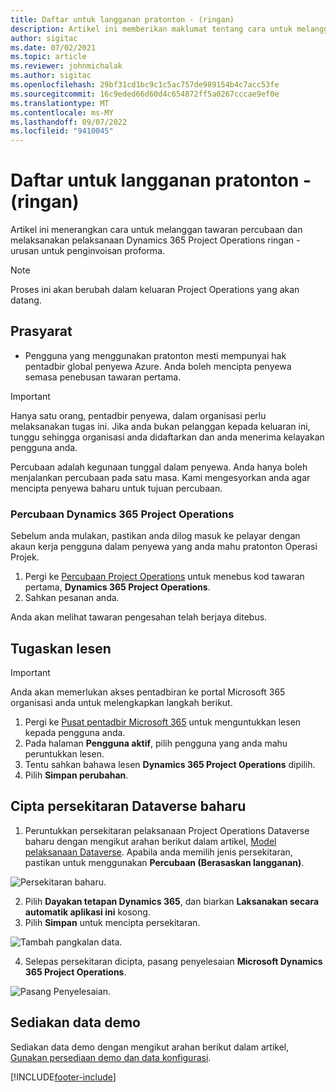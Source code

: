 ```yaml
---
title: Daftar untuk langganan pratonton - (ringan)
description: Artikel ini memberikan maklumat tentang cara untuk melanggan dan melaksanakan pelaksanaan lite Project Operations - urusan untuk penginvoisan proforma.
author: sigitac
ms.date: 07/02/2021
ms.topic: article
ms.reviewer: johnmichalak
ms.author: sigitac
ms.openlocfilehash: 29bf31cd1bc9c1c5ac757de989154b4c7acc53fe
ms.sourcegitcommit: 16c9eded66d60d4c654872ff5a0267cccae9ef0e
ms.translationtype: MT
ms.contentlocale: ms-MY
ms.lasthandoff: 09/07/2022
ms.locfileid: "9410045"
---
```

# <a name="sign-up-for-a-preview-subscription---lite"></a>Daftar untuk langganan pratonton - (ringan) 

Artikel ini menerangkan cara untuk melanggan tawaran percubaan dan melaksanakan pelaksanaan Dynamics 365 Project Operations ringan - urusan untuk penginvoisan proforma.

> [!NOTE]
> Proses ini akan berubah dalam keluaran Project Operations yang akan datang.

## <a name="prerequisites"></a>Prasyarat
- Pengguna yang menggunakan pratonton mesti mempunyai hak pentadbir global penyewa Azure. Anda boleh mencipta penyewa semasa penebusan tawaran pertama.

> [!IMPORTANT]
> Hanya satu orang, pentadbir penyewa, dalam organisasi perlu melaksanakan tugas ini. Jika anda bukan pelanggan kepada keluaran ini, tunggu sehingga organisasi anda didaftarkan dan anda menerima kelayakan pengguna anda.
> 
> Percubaan adalah kegunaan tunggal dalam penyewa. Anda hanya boleh menjalankan percubaan pada satu masa. Kami mengesyorkan anda agar mencipta penyewa baharu untuk tujuan percubaan.

### <a name="dynamics-365-project-operations-trial"></a>Percubaan Dynamics 365 Project Operations 

Sebelum anda mulakan, pastikan anda dilog masuk ke pelayar dengan akaun kerja pengguna dalam penyewa yang anda mahu pratonton Operasi Projek.

1. Pergi ke [Percubaan Project Operations](https://aka.ms/try-po) untuk menebus kod tawaran pertama, **Dynamics 365 Project Operations**.
2. Sahkan pesanan anda.

  Anda akan melihat tawaran pengesahan telah berjaya ditebus.

## <a name="assign-licenses"></a>Tugaskan lesen

> [!IMPORTANT]
> Anda akan memerlukan akses pentadbiran ke portal Microsoft 365 organisasi anda untuk melengkapkan langkah berikut.


1. Pergi ke [Pusat pentadbir Microsoft 365](https://portal.office.com/) untuk menguntukkan lesen kepada pengguna anda.
2. Pada halaman **Pengguna aktif**, pilih pengguna yang anda mahu peruntukkan lesen.
3. Tentu sahkan bahawa lesen **Dynamics 365 Project Operations** dipilih. 
4. Pilih **Simpan perubahan**.

## <a name="create-a-new-dataverse-environment"></a>Cipta persekitaran Dataverse baharu

1. Peruntukkan persekitaran pelaksanaan Project Operations Dataverse baharu dengan mengikut arahan berikut dalam artikel, [Model pelaksanaan Dataverse](lite-deployment.md). Apabila anda memilih jenis persekitaran, pastikan untuk menggunakan **Percubaan (Berasaskan langganan)**.

  ![Persekitaran baharu.](./media/19CreateEnvironment.png)

2. Pilih **Dayakan tetapan Dynamics 365**, dan biarkan **Laksanakan secara automatik aplikasi ini** kosong.  
3. Pilih **Simpan** untuk mencipta persekitaran.

  ![Tambah pangkalan data.](./media/20CreateEnvironment1.png)

4. Selepas persekitaran dicipta, pasang penyelesaian **Microsoft Dynamics 365 Project Operations**. 

![Pasang Penyelesaian.](./media/21InstallSolution.png)

## <a name="set-up-demo-data"></a>Sediakan data demo

Sediakan data demo dengan mengikut arahan berikut dalam artikel, [Gunakan persediaan demo dan data konfigurasi](lite-apply-demo-setup-config-data.md).


[!INCLUDE[footer-include](../includes/footer-banner.md)]
